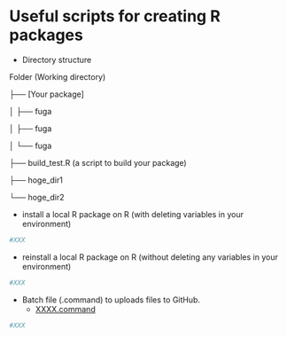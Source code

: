 # Useful scripts for creating R packages

- Directory structure

Folder (Working directory)

├── [Your package]

│   ├── fuga

│   ├── fuga

│   └── fuga

├── build_test.R (a script to build your package)

├── hoge_dir1

└── hoge_dir2

- install a local R package on R (with deleting variables in your environment)

```r
#XXX
```

- reinstall a local R package on R (without deleting any variables in your environment)

```r
#XXX
```

- Batch file (.command) to uploads files to GitHub.
    - [XXXX.command](XXXX)

```sh
#XXX
```

